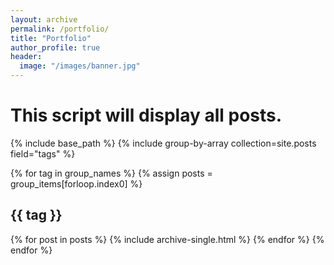 ```yaml
---
layout: archive
permalink: /portfolio/
title: "Portfolio"
author_profile: true
header:
  image: "/images/banner.jpg"
---
```


 # This script will display all posts.

{% include base_path %}
{% include group-by-array collection=site.posts field="tags" %}

{% for tag in group_names %}
  {% assign posts = group_items[forloop.index0] %}
  <h2 id="{{ tag | slugify }}" class="archive__subtitle">{{ tag }}</h2>
  {% for post in posts %}
    {% include archive-single.html %}
  {% endfor %}
{% endfor %}
